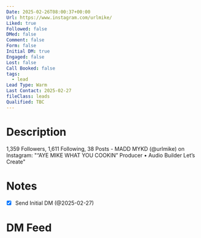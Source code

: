 ```yaml
---
Date: 2025-02-26T08:00:37+00:00
Url: https://www.instagram.com/urlmike/
Liked: true
Followed: false
DMed: false
Comment: false
Form: false
Initial DM: true
Engaged: false
Lost: false
Call Booked: false
tags:
  - lead
Lead Type: Warm
Last Contact: 2025-02-27
fileClass: leads
Qualified: TBC
---
```

# Description
1,359 Followers, 1,611 Following, 38 Posts - MADD MYKD (@urlmike) on Instagram: "“AYE MIKE WHAT YOU COOKIN”
Producer • Audio Builder
Let’s Create"
# Notes
- [x] Send Initial DM (@2025-02-27)
# DM Feed